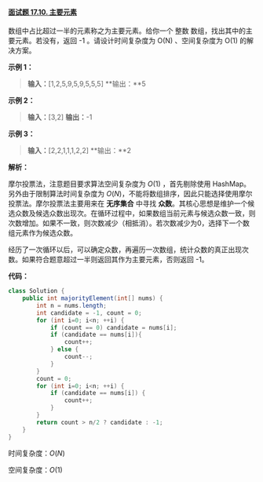 #### [面试题 17.10. 主要元素](https://leetcode-cn.com/problems/find-majority-element-lcci/)

数组中占比超过一半的元素称之为主要元素。给你一个 整数 数组，找出其中的主要元素。若没有，返回 -1 。请设计时间复杂度为 O(N) 、空间复杂度为 O(1) 的解决方案。

 

**示例 1：**

> **输入：**[1,2,5,9,5,9,5,5,5]
> **输出：**5

**示例 2：**

> **输入：**[3,2]
> **输出：**-1

**示例 3：**

> **输入：**[2,2,1,1,1,2,2]
> **输出：**2



**解析：**

摩尔投票法，注意题目要求算法空间复杂度为 $O(1)$ ，首先剔除使用 HashMap。另外由于限制算法时间复杂度为 $O(N)$，不能将数组排序，因此只能选择使用摩尔投票法。摩尔投票法主要用来在 **无序集合** 中寻找 **众数**。其核心思想是维护一个候选众数及候选众数出现次。在循环过程中，如果数组当前元素与候选众数一致，则次数增加。如果不一致，则次数减少（相抵消）。若次数减少为0，选择下一个数组元素作为候选众数。

经历了一次循环以后，可以确定众数，再遍历一次数组，统计众数的真正出现次数。如果符合题意超过一半则返回其作为主要元素，否则返回 -1。



**代码：**

```java
class Solution {
    public int majorityElement(int[] nums) {
        int n = nums.length;
        int candidate = -1, count = 0;
        for (int i=0; i<n; ++i) {
            if (count == 0) candidate = nums[i];
            if (candidate == nums[i]){
                count++;
            } else {
                count--;
            }
        }
        count = 0;
        for (int i=0; i<n; ++i) {
            if (candidate == nums[i]) {
                count++;
            }
        }
        return count > n/2 ? candidate : -1;
    }
}
```

时间复杂度：$O(N)$

空间复杂度：$O(1)$

